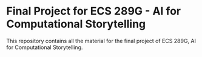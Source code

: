 # Final Project for ECS 289G - AI for Computational Storytelling

This repository contains all the material for the final project of ECS 289G, AI for Computational Storytelling.